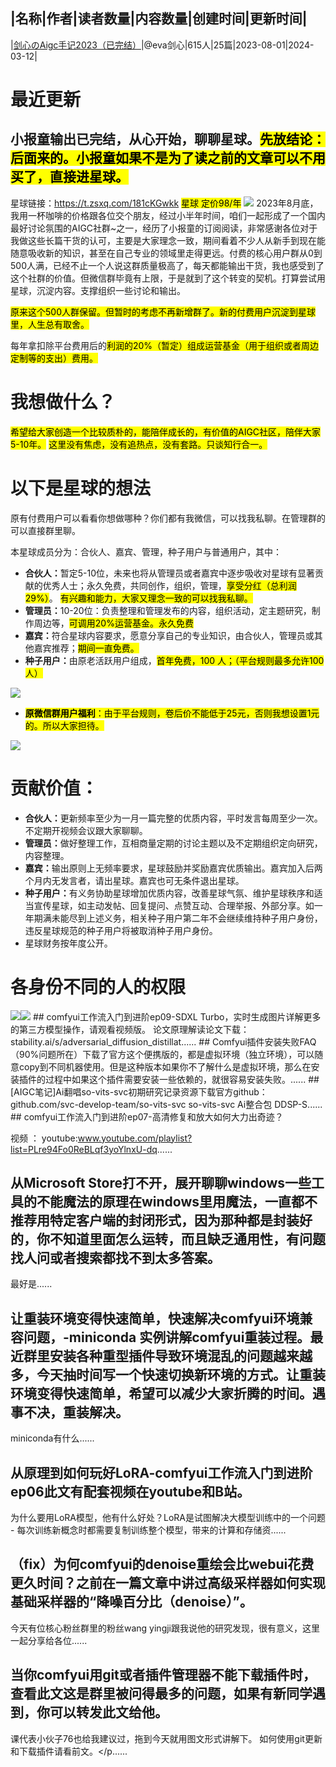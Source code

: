 |名称|作者|读者数量|内容数量|创建时间|更新时间|
---
|[剑心のAigc手记2023（已完结）](https://xiaobot.net/p/Kenshin?refer=0b133df9-27dc-423b-8101-639049001c13)|@eva剑心|615人|25篇|2023-08-01|2024-03-12|

# 最近更新
## 小报童输出已完结，从心开始，聊聊星球。<mark>先放结论：后面来的。小报童如果不是为了读之前的文章可以不用买了，直接进星球。</mark>
星球链接：<a target="_blank" rel="noopener noreferrer nofollow" href="https://t.zsxq.com/181cKGwkk">https://t.zsxq.com/181cKGwkk</a>
<mark>星球 定价98/年</mark>
<img src="https://static.xiaobot.net/file/2024-03-14/6032/67433353f8c3f77c8e1b949e1b0da441.png">
2023年8月底，我用一杯咖啡的价格跟各位交个朋友，经过小半年时间，咱们一起形成了一个国内最好讨论氛围的AIGC社群~之一，经历了小报童的订阅阅读，非常感谢各位对于我做这些长篇干货的认可，主要是大家理念一致，期间看着不少人从新手到现在能随意吸收新的知识，甚至在自己专业的领域里走得更远。付费的核心用户群从0到500人满，已经不止一个人说这群质量极高了，每天都能输出干货，我也感受到了这个社群的价值。但微信群毕竟有上限，于是就到了这个转变的契机。打算尝试用星球，沉淀内容。支撑组织一些讨论和输出。

<mark>原来这个500人群保留。但暂时的考虑不再新增群了。新的付费用户沉淀到星球里，人生总有取舍。</mark>

每年拿扣除平台费用后的<mark>利润的20%（暂定）组成运营基金（用于组织或者周边定制等的支出）费用。</mark>
<h1>我想做什么？</h1><mark>希望给大家创造一个比较质朴的，能陪伴成长的，有价值的AIGC社区，陪伴大家5-10年。</mark>
<mark>这里没有焦虑，没有追热点，没有套路。只谈知行合一。</mark>
<h1>以下是星球的想法</h1>原有付费用户可以看看你想做哪种？你们都有我微信，可以找我私聊。在管理群的可以直接群里聊。

本星球成员分为：合伙人、嘉宾、管理，种子用户与普通用户，其中：
<ul><li><strong>合伙人：</strong>暂定5-10位，未来也将从管理员或者嘉宾中逐步吸收对星球有显著贡献的优秀人士；永久免费，共同创作，组织，管理，<mark>享受分红（总利润29%）</mark>。 <mark>有兴趣和能力，大家又理念一致的可以找我私聊。</mark>
</li><li><strong>管理员：</strong>10-20位：负责整理和管理发布的内容，组织活动，定主题研究，制作周边等，<mark>可调用20%运营基金。永久免费</mark>
</li><li><strong>嘉宾：</strong>符合星球内容要求，愿意分享自己的专业知识，由合伙人，管理员或其他嘉宾推荐；<mark>期间一直免费。</mark>
</li><li><strong>种子用户：</strong>由原老活跃用户组成，<mark>首年免费，100 人；（平台规则最多允许100人）</mark>
</li></ul><img src="https://static.xiaobot.net/file/2024-03-12/6032/be3c5e0761f078fa6dec7ba4fa31d704.png"><ul><li><strong><mark>原微信群用户福利</mark></strong><mark>：由于平台规则，卷后价不能低于25元，否则我想设置1元的。所以大家担待。</mark>
</li></ul>
<img src="https://static.xiaobot.net/file/2024-03-12/6032/068ae67434c0863052bc926c3e08d8b3.png">
<h1>贡献价值：</h1><ul><li><strong>合伙人：</strong>更新频率至少为一月一篇完整的优质内容，平时发言每周至少一次。不定期开视频会议跟大家聊聊。
</li><li><strong>管理员：</strong>做好整理工作，互相商量定期的讨论主题以及不定期组织定向研究，内容整理。
</li><li><strong>嘉宾：</strong>输出原则上无频率要求，星球鼓励并奖励嘉宾优质输出。嘉宾加入后两个月内无发言者，请出星球。嘉宾也可无条件退出星球。
</li><li><strong>种子用户：</strong>有义务协助星球增加优质内容，改善星球气氛、维护星球秩序和适当宣传星球，如主动发帖、回复提问、点赞互动、合理举报、外部分享。如一年期满未能尽到上述义务，相关种子用户第二年不会继续维持种子用户身份，违反星球规范的种子用户将被取消种子用户身份。
</li><li>星球财务按年度公开。
</li></ul><h1>各身份不同的人的权限</h1><img src="https://static.xiaobot.net/file/2024-03-12/6032/87838f8d5d523e69f6a5ee0ba399d205.png"><img src="https://static.xiaobot.net/file/2024-03-12/6032/263a84cd6a4c68dc1b2a4af3e144e42d.png">
## comfyui工作流入门到进阶ep09-SDXL Turbo，实时生成图片详解更多的第三方模型操作，请观看视频版。
论文原理解读论文下载：
stability.ai/s/adversarial_diffusion_distillat......
## Comfyui插件安装失败FAQ（90%问题所在）下载了官方这个便携版的，都是虚拟环境（独立环境），可以随意copy到不同机器使用。但是这种版本如果你不了解什么是虚拟环境，那么在安装插件的过程中如果这个插件需要安装一些依赖的，就很容易安装失败。......
## [AIGC笔记]Ai翻唱so-vits-svc初期研究记录资源下载官方github：github.com/svc-develop-team/so-vits-svc
so-vits-svc Ai整合包
DDSP-S......
## comfyui工作流入门到进阶ep07-高清修复和放大如何大力出奇迹？

视频 ：
youtube:www.youtube.com/playlist?list=PLre94Fo0ReBLqf3yoYlnxU-dq......
## 从Microsoft Store打不开，展开聊聊windows一些工具的不能魔法的原理在windows里用魔法，一直都不推荐用特定客户端的封闭形式，因为那种都是封装好的，你不知道里面怎么运转，而且缺乏通用性，有问题找人问或者搜索都找不到太多答案。

最好是......
## 让重装环境变得快速简单，快速解决comfyui环境兼容问题，-miniconda 实例讲解comfyui重装过程。最近群里安装各种重型插件导致环境混乱的问题越来越多，今天抽时间写一个快速切换新环境的方式。让重装环境变得快速简单，希望可以减少大家折腾的时间。遇事不决，重装解决。
miniconda有什么......
## 从原理到如何玩好LoRA-comfyui工作流入门到进阶ep06此文有配套视频在youtube和B站。
为什么要用LoRA模型，他有什么好处？LoRA是试图解决大模型训练中的一个问题 - 每次训练新概念时都需要复制训练整个模型，带来的计算和存储资......
## （fix）为何comfyui的denoise重绘会比webui花费更久时间？之前在一篇文章中讲过高级采样器如何实现基础采样器的“降噪百分比（denoise）”。
今天有位核心粉丝群里的粉丝wang yingji跟我说他的研究发现，很有意义，这里一起分享给各位......
## 当你comfyui用git或者插件管理器不能下载插件时，查看此文这是群里被问得最多的问题，如果有新同学遇到，你可以转发此文给他。
课代表小伙子76也给我建议过，拖到今天就用图文形式讲解下。
如何使用git更新和下载插件请看前文。</p......

